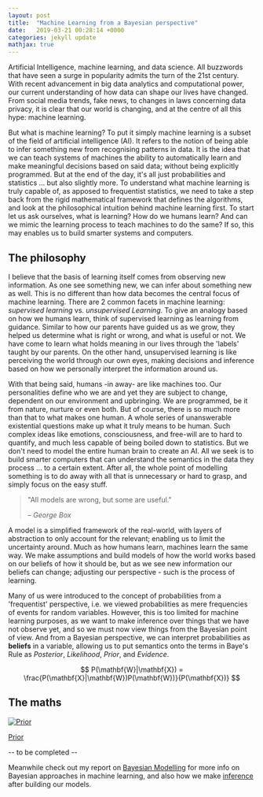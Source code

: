 ```yaml
---
layout: post
title:  "Machine Learning from a Bayesian perspective"
date:   2019-03-21 00:28:14 +0000
categories: jekyll update
mathjax: true
---
```

Artificial Intelligence, machine learning, and data science. All buzzwords that have seen a surge in popularity admits the turn of the 21st century. With recent advancement in big data analytics and computational power, our current understanding of how data can shape our lives have changed. From social media trends, fake news, to changes in laws concerning data privacy, it is clear that our world is changing, and at the centre of all this hype: machine learning.

But what is machine learning? To put it simply machine learning is a subset of the field of artificial intelligence (AI). It refers to the notion of being able to infer something new from recognising patterns in data. It is the idea that we can teach systems of machines the ability to automatically learn and make meaningful decisions based on said data; without being explicitly programmed. But at the end of the day, it's all just probabilities and statistics ... but also slightly more. To understand what machine learning is truly capable of, as apposed to frequentist statistics, we need to take a step back from the rigid mathematical framework that defines the algorithms, and look at the philosophical intuition behind machine learning first. To start let us ask ourselves, what is learning? How do we humans learn? And can we mimic the learning process to teach machines to do the same? If so, this may enables us to build smarter systems and computers.

## The philosophy

I believe that the basis of learning itself comes from observing new information. As one see something new, we can infer about something new as well. This is no different than how data becomes the central focus of machine learning. There are 2 common facets in machine learning: *supervised learning* vs. *unsupervised Learning*. To give an analogy based on how we humans learn, think of supervised learning as learning from guidance. Similar to how our parents have guided us as we grow, they helped us determine what is right or wrong, and what is useful or not. We have come to learn what holds meaning in our lives through the 'labels' taught by our parents. On the other hand, unsupervised learning is like perceiving the world through our own eyes, making decisions and inference based on how we personally interpret the information around us.

With that being said, humans -in away- are like machines too. Our personalities define who we are and yet they are subject to change, dependent on our environment and upbringing. We are programmed, be it from nature, nurture or even both. But of course, there is so much more than that to what makes one human. A whole series of unanswerable existential questions make up what it truly means to be human. Such complex ideas like emotions, consciousness, and free-will are to hard to quantify, and much less capable of being boiled down to statistics. But we don't need to model the entire human brain to create an AI. All we seek is to build smarter computers that can understand the semantics in the data they process ... to a certain extent. After all, the whole point of modelling something is to do away with all that is unnecessary or hard to grasp, and simply focus on the easy stuff.

> "All models are wrong, but some are useful."
>
> – _George Box_

A model is a simplified framework of the real-world, with layers of abstraction to only account for the relevant; enabling us to limit the uncertainty around. Much as how humans learn, machines learn the same way. We make assumptions and build models of how the world works based on our beliefs of how it should be, but as we see new information our beliefs can change; adjusting our perspective - such is the process of learning.

Many of us were introduced to the concept of probabilities from a 'frequentist' perspective, i.e. we viewed probabilities as mere frequencies of events for random variables. However, this is too limited for machine learning purposes, as we want to make inference over things that we have not observe yet, and so we must now view things from the Bayesian point of view. And from a Bayesian perspective, we can interpret probabilities as **beliefs** in a variable, allowing us to put semantics onto the terms in Baye's Rule as *Posterior*, *Likelihood*, *Prior*, and *Evidence*.

$$ P(\mathbf{W}|\mathbf{X}) = \frac{P(\mathbf{X}|\mathbf{W})P(\mathbf{W})}{P(\mathbf{X})} $$

## The maths

[![Prior](/Learning-Page/assets/PriorDistributions.png)](/Learning-Page/assets/PriorDistributions.png)

[Prior](https://github.com/fz16336/Machine-Learning/blob/master/courseworks/Coursework1/Figures/PriorDistributionW0.png)


-- to be completed --

<!-- {% highlight ruby %}
def print_hi(name)
  puts "Hi, #{name}"
end
print_hi('Tom')
#=> prints 'Hi, Tom' to STDOUT.
{% endhighlight %} -->

Meanwhile check out my report on [Bayesian Modelling][jekyll-docs] for more info on Bayesian approaches in machine learning, and also how we make [inference][jekyll-gh] after building our models.

[jekyll-docs]: https://github.com/fz16336/Machine-Learning/blob/master/courseworks/Coursework1/Bayesian_modelling.pdf
[jekyll-gh]:   https://github.com/fz16336/Machine-Learning/blob/master/courseworks/Coursework2/Inference.pdf
